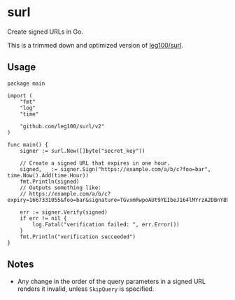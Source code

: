 # surl

Create signed URLs in Go.

This is a trimmed down and optimized version of [leg100/surl](https://github.com/leg100/surl).

## Usage

```golang
package main

import (
	"fmt"
	"log"
	"time"

	"github.com/leg100/surl/v2"
)

func main() {
	signer := surl.New([]byte("secret_key"))

	// Create a signed URL that expires in one hour.
	signed, _ := signer.Sign("https://example.com/a/b/c?foo=bar", time.Now().Add(time.Hour))
	fmt.Println(signed)
	// Outputs something like:
	// https://example.com/a/b/c?expiry=1667331055&foo=bar&signature=TGvxmRwpoAUt9YEIbeJ164lMYrzA2DBnYB9Lcy9m1T

	err := signer.Verify(signed)
	if err != nil {
		log.Fatal("verification failed: ", err.Error())
	}
	fmt.Println("verification succeeded")
}
```

## Notes

* Any change in the order of the query parameters in a signed URL renders it invalid, unless `SkipQuery` is specified.
